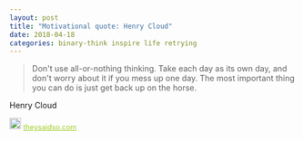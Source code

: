 ```yaml
---
layout: post
title: "Motivational quote: Henry Cloud"
date: 2018-04-18
categories: binary-think inspire life retrying
---
```

> Don't use all-or-nothing thinking. Take each day as its own day, and don't worry about it if you mess up one day. The most important thing you can do is just get back up on the horse.

Henry Cloud

<span style="z-index:50;font-size:0.9em;"><img src="https://theysaidso.com/branding/theysaidso.png" height="20" width="20" alt="theysaidso.com"/><a href="https://theysaidso.com" title="Powered by quotes from theysaidso.com" style="color: #9fcc25; margin-left: 4px; vertical-align: middle;">theysaidso.com</a></span>
